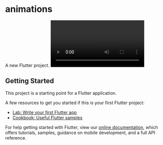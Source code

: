 # animations

A new Flutter project.
<video>
  <source src="https://github.com/Habibullah339/Liquid_animated_screens_in_flutter/blob/master/git%20animation.webm">
</video>

## Getting Started

This project is a starting point for a Flutter application.

A few resources to get you started if this is your first Flutter project:

- [Lab: Write your first Flutter app](https://flutter.dev/docs/get-started/codelab)
- [Cookbook: Useful Flutter samples](https://flutter.dev/docs/cookbook)

For help getting started with Flutter, view our
[online documentation](https://flutter.dev/docs), which offers tutorials,
samples, guidance on mobile development, and a full API reference.
